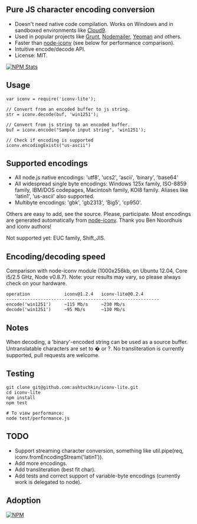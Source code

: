 ## Pure JS character encoding conversion

<!-- [![Build Status](https://secure.travis-ci.org/ashtuchkin/iconv-lite.png?branch=master)](http://travis-ci.org/ashtuchkin/iconv-lite) -->

 * Doesn't need native code compilation. Works on Windows and in sandboxed environments like [Cloud9](http://c9.io).
 * Used in popular projects like [Grunt](http://gruntjs.com/), [Nodemailer](http://www.nodemailer.com/), [Yeoman](http://yeoman.io/) and others.
 * Faster than [node-iconv](https://github.com/bnoordhuis/node-iconv) (see below for performance comparison).
 * Intuitive encode/decode API.
 * License: MIT.

[![NPM Stats](https://nodei.co/npm/iconv-lite.png?downloads=true)](https://npmjs.org/packages/iconv-lite/)

## Usage

    var iconv = require('iconv-lite');
    
    // Convert from an encoded buffer to js string.
    str = iconv.decode(buf, 'win1251');
    
    // Convert from js string to an encoded buffer.
    buf = iconv.encode("Sample input string", 'win1251');

    // Check if encoding is supported
    iconv.encodingExists("us-ascii")

## Supported encodings

 *  All node.js native encodings: 'utf8', 'ucs2', 'ascii', 'binary', 'base64'
 *  All widespread single byte encodings: Windows 125x family, ISO-8859 family, 
    IBM/DOS codepages, Macintosh family, KOI8 family. 
    Aliases like 'latin1', 'us-ascii' also supported.
 *  Multibyte encodings: 'gbk', 'gb2313', 'Big5', 'cp950'.

Others are easy to add, see the source. Please, participate.
Most encodings are generated automatically from [node-iconv](https://github.com/bnoordhuis/node-iconv). Thank you Ben Noordhuis and iconv authors!

Not supported yet: EUC family, Shift_JIS.


## Encoding/decoding speed

Comparison with node-iconv module (1000x256kb, on Ubuntu 12.04, Core i5/2.5 GHz, Node v0.8.7). 
Note: your results may vary, so please always check on your hardware.

    operation             iconv@1.2.4   iconv-lite@0.2.4 
    ----------------------------------------------------------
    encode('win1251')     ~115 Mb/s     ~230 Mb/s
    decode('win1251')     ~95 Mb/s      ~130 Mb/s


## Notes

When decoding, a 'binary'-encoded string can be used as a source buffer.  
Untranslatable characters are set to � or ?. No transliteration is currently supported, pull requests are welcome.

## Testing

    git clone git@github.com:ashtuchkin/iconv-lite.git
    cd iconv-lite
    npm install
    npm test
    
    # To view performance:
    node test/performance.js

## TODO

 * Support streaming character conversion, something like util.pipe(req, iconv.fromEncodingStream('latin1')).
 * Add more encodings.
 * Add transliteration (best fit char).
 * Add tests and correct support of variable-byte encodings (currently work is delegated to node).

## Adoption
[![NPM](https://nodei.co/npm-dl/iconv-lite.png)](https://nodei.co/npm/iconv-lite/)
